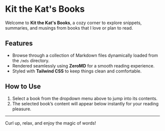 # Kit the Kat's Books

Welcome to **Kit the Kat's Books**, a cozy corner to explore snippets, summaries, and musings from books that I love or plan to read.

## Features

- Browse through a collection of Markdown files dynamically loaded from the `/mds` directory.
- Rendered seamlessly using **ZeroMD** for a smooth reading experience.
- Styled with **Tailwind CSS** to keep things clean and comfortable.

## How to Use

1. Select a book from the dropdown menu above to jump into its contents.
2. The selected book’s content will appear below instantly for your reading pleasure.

---

Curl up, relax, and enjoy the magic of words!
